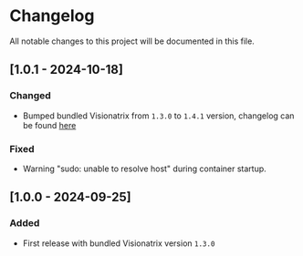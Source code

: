 # Changelog

All notable changes to this project will be documented in this file.

## [1.0.1 - 2024-10-18]

### Changed

- Bumped bundled Visionatrix from `1.3.0` to `1.4.1` version, changelog can be found [here](https://github.com/Visionatrix/Visionatrix/releases/tag/v1.4.0)

### Fixed

- Warning "sudo: unable to resolve host" during container startup.

## [1.0.0 - 2024-09-25]

### Added

- First release with bundled Visionatrix version `1.3.0`
